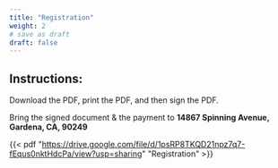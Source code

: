 ```yaml
---
title: "Registration"
weight: 2
# save as draft
draft: false
---
```


## Instructions:

Download the PDF, print the PDF, and then sign the PDF.

Bring the signed document & the payment to **14867 Spinning Avenue, Gardena, CA, 90249**

{{< pdf "https://drive.google.com/file/d/1psRP8TKQD21npz7q7-fEqus0nktHdcPa/view?usp=sharing" "Registration" >}}
